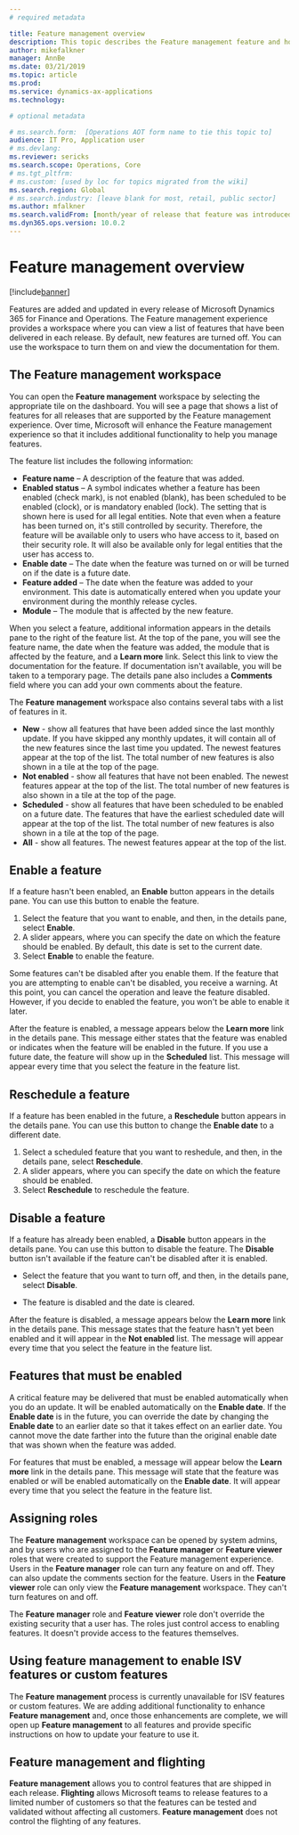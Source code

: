 ```yaml
---
# required metadata

title: Feature management overview
description: This topic describes the Feature management feature and how you can use it.
author: mikefalkner
manager: AnnBe
ms.date: 03/21/2019
ms.topic: article
ms.prod: 
ms.service: dynamics-ax-applications
ms.technology: 

# optional metadata

# ms.search.form:  [Operations AOT form name to tie this topic to]
audience: IT Pro, Application user
# ms.devlang: 
ms.reviewer: sericks
ms.search.scope: Operations, Core
# ms.tgt_pltfrm: 
# ms.custom: [used by loc for topics migrated from the wiki]
ms.search.region: Global 
# ms.search.industry: [leave blank for most, retail, public sector]
ms.author: mfalkner
ms.search.validFrom: [month/year of release that feature was introduced in, in format yyyy-mm-dd]
ms.dyn365.ops.version: 10.0.2
---
```


# Feature management overview

[!include[banner](../../includes/banner.md)]

Features are added and updated in every release of Microsoft Dynamics 365 for Finance and Operations. The Feature management experience provides a workspace where you can view a list of features that have been delivered in each release. By default, new features are turned off. You can use the workspace to turn them on and view the documentation for them.

## The Feature management workspace

You can open the **Feature management** workspace by selecting the appropriate tile on the dashboard. You will see a page that shows a list of features for all releases that are supported by the Feature management experience. Over time, Microsoft will enhance the Feature management experience so that it includes additional functionality to help you manage features.

The feature list includes the following information:

- **Feature name** – A description of the feature that was added.
- **Enabled status** – A symbol indicates whether a feature has been enabled (check mark), is not enabled (blank), has been scheduled to be enabled (clock), or is mandatory enabled (lock). The setting that is shown here is used for all legal entities. Note that even when a feature has been turned on, it's still controlled by security. Therefore, the feature will be available only to users who have access to it, based on their security role. It will also be available only for legal entities that the user has access to.
- **Enable date** – The date when the feature was turned on or will be turned on if the date is a future date.
- **Feature added** – The date when the feature was added to your environment. This date is automatically entered when you update your environment during the monthly release cycles.
- **Module** – The module that is affected by the new feature.

When you select a feature, additional information appears in the details pane to the right of the feature list. At the top of the pane, you will see the feature name, the date when the feature was added, the module that is affected by the feature, and a **Learn more** link. Select this link to view the documentation for the feature. If documentation isn't available, you will be taken to a temporary page. The details pane also includes a **Comments** field where you can add your own comments about the feature.

The **Feature management** workspace also contains several tabs with a list of features in it. 
- **New** - show all features that have been added since the last monthly update. If you have skipped any monthly updates, it will contain all of the new features since the last time you updated. The newest features appear at the top of the list. The total number of new features is also shown in a tile at the top of the page.
- **Not enabled** - show all features that have not been enabled. The newest features appear at the top of the list. The total number of new features is also shown in a tile at the top of the page.
- **Scheduled** - show all features that have been scheduled to be enabled on a future date. The features that have the earliest scheduled date will appear at the top of the list. The total number of new features is also shown in a tile at the top of the page.
- **All** - show all features. The newest features appear at the top of the list.


## Enable a feature

If a feature hasn't been enabled, an **Enable** button appears in the details pane. You can use this button to enable the feature.

1. Select the feature that you want to enable, and then, in the details pane, select **Enable**.
2. A slider appears, where you can specify the date on which the feature should be enabled. By default, this date is set to the current date.
3. Select **Enable** to enable the feature.

Some features can't be disabled after you enable them. If the feature that you are attempting to enable can't be disabled, you receive a warning. At this point, you can cancel the operation and leave the feature disabled. However, if you decide to enabled the feature, you won't be able to enable it later.

After the feature is enabled, a message appears below the **Learn more** link in the details pane. This message either states that the feature was enabled or indicates when the feature will be enabled in the future. If you use a future date, the feature will show up in the **Scheduled** list. This message will appear every time that you select the feature in the feature list. 

## Reschedule a feature

If a feature has been enabled in the future, a **Reschedule** button appears in the details pane. You can use this button to change the **Enable date** to a different date.

1. Select a scheduled feature that you want to reshedule, and then, in the details pane, select **Reschedule**.
2. A slider appears, where you can specify the date on which the feature should be enabled. 
3. Select **Reschedule** to reschedule the feature.

## Disable a feature

If a feature has already been enabled, a **Disable** button appears in the details pane. You can use this button to disable the feature. The **Disable** button isn't available if the feature can't be disabled after it is enabled.

- Select the feature that you want to turn off, and then, in the details pane, select **Disable**.

- The feature is disabled and the date is cleared.

After the feature is disabled, a message appears below the **Learn more** link in the details pane. This message states that the feature hasn't yet been enabled and it will appear in the **Not enabled** list. The message will appear every time that you select the feature in the feature list.

## Features that must be enabled

A critical feature may be delivered that must be enabled automatically when you do an update. It will be enabled automatically on the **Enable date**. If the **Enable date** is in the future, you can override the date by changing the **Enable date** to an earlier date so that it takes effect on an earlier date. You cannot move the date farther into the future than the original enable date that was shown when the feature was added.

For features that must be enabled, a message will appear below the **Learn more** link in the details pane. This message will state that the feature was enabled or will be enabled automatically on the **Enable date**. It will appear every time that you select the feature in the feature list.

## Assigning roles

The **Feature management** workspace can be opened by system admins, and by users who are assigned to the **Feature manager** or **Feature viewer** roles that were created to support the Feature management experience. Users in the **Feature manager** role can turn any feature on and off. They can also update the comments section for the feature. Users in the **Feature viewer** role can only view the **Feature management** workspace. They can't turn features on and off.

The **Feature manager** role and **Feature viewer** role don't override the existing security that a user has. The roles just control access to enabling features. It doesn't provide access to the features themselves.

## Using feature management to enable ISV features or custom features

The **Feature management** process is currently unavailable for ISV features or custom features. We are adding additional functionality to enhance **Feature management** and, once those enhancements are complete, we will open up **Feature management** to all features and provide specific instructions on how to update your feature to use it.

## Feature management and flighting

**Feature management** allows you to control features that are shipped in each release. **Flighting** allows Microsoft teams to release features to a limited number of customers so that the features can be tested and validated without affecting all customers. **Feature management** does not control the flighting of any features.
